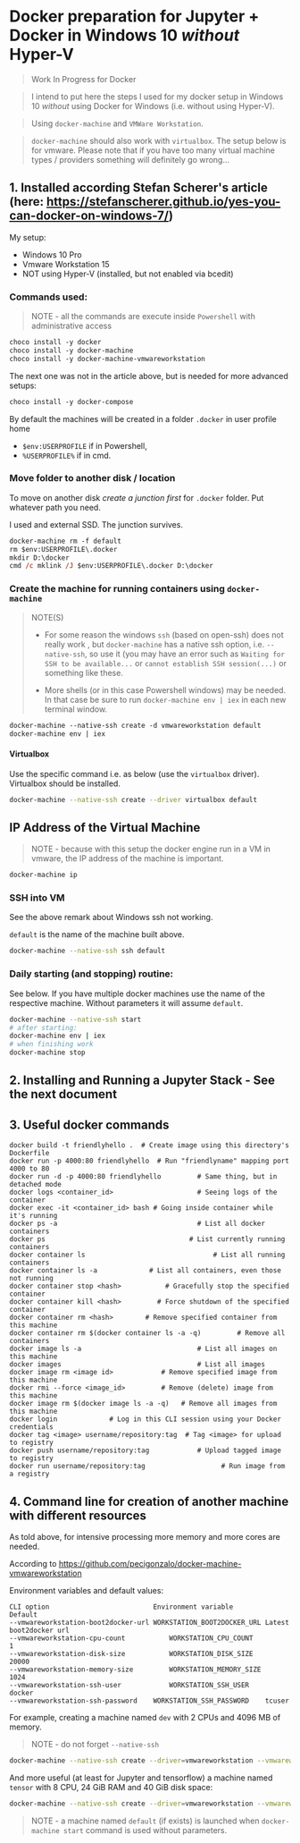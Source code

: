 # Docker preparation for Jupyter + Docker in Windows 10 *without* Hyper-V
>Work In Progress for Docker

>I intend to put here the steps I used for my docker setup in Windows 10 *without* using Docker for Windows (i.e. without using Hyper-V).

> Using `docker-machine` and `VMWare Workstation`.

> `docker-machine` should also work with `virtualbox`. The setup below is for vmware. Please note that if you have too many virtual machine types / providers something will definitely go wrong...

## 1. Installed according Stefan Scherer's article (here: https://stefanscherer.github.io/yes-you-can-docker-on-windows-7/)
My setup:
* Windows 10 Pro
* Vmware Workstation 15
* NOT using Hyper-V (installed, but not enabled via bcedit)

### Commands used:
> NOTE - all the commands are execute inside `Powershell` with administrative access
```ps
choco install -y docker
choco install -y docker-machine
choco install -y docker-machine-vmwareworkstation
```
The next one was not in the article above, but is needed for more advanced setups:
```ps
choco install -y docker-compose
```

By default the machines will be created in a folder `.docker` in user profile home

 * `$env:USERPROFILE` if in Powershell, 
 * `%USERPROFILE%` if in cmd.

### Move folder to another disk / location
To move on another disk *create a junction first* for `.docker` folder.
Put whatever path you need. 

I used and external SSD. The junction survives.

```ps
docker-machine rm -f default
rm $env:USERPROFILE\.docker
mkdir D:\docker
cmd /c mklink /J $env:USERPROFILE\.docker D:\docker

```
### Create the machine for running containers using `docker-machine`
> NOTE(S)
> * For some reason the windows `ssh` (based on open-ssh) does not really work , but `docker-machine` has a native ssh option, i.e. `--native-ssh`, so use it (you may have an error such as `Waiting for SSH to be available...` or `cannot establish SSH session(...)` or something like these.
>
> * More shells (or in this case Powershell windows) may be needed. In that case be sure to run `docker-machine env | iex` in each new terminal window.

```ps
docker-machine --native-ssh create -d vmwareworkstation default
docker-machine env | iex

```
#### Virtualbox
Use the specific command i.e. as below (use the `virtualbox` driver). Virtualbox should be installed.
```bash
docker-machine --native-ssh create --driver virtualbox default
```

## IP Address of the Virtual Machine
> NOTE - because with this setup the docker engine run in a VM in vmware, the IP address of the machine is important.
```ps
docker-machine ip
```
### SSH into VM
See the above remark about Windows ssh not working.

`default` is the name of the machine built above.
```bash
docker-machine --native-ssh ssh default
```

### Daily starting (and stopping) routine:
See below. If you have multiple docker machines use the name of the respective machine. 
Without parameters it will assume `default`.

```bash
docker-machine --native-ssh start
# after starting:
docker-machine env | iex
# when finishing work
docker-machine stop
```

## 2. Installing and Running a Jupyter Stack - See the next document

## 3. Useful docker commands
```docker
docker build -t friendlyhello .  # Create image using this directory's Dockerfile
docker run -p 4000:80 friendlyhello  # Run "friendlyname" mapping port 4000 to 80
docker run -d -p 4000:80 friendlyhello         # Same thing, but in detached mode
docker logs <container_id>                     # Seeing logs of the container
docker exec -it <container_id> bash # Going inside container while it's running
docker ps -a                                   # List all docker containers
docker ps                                    # List currently running containers
docker container ls                                # List all running containers
docker container ls -a             # List all containers, even those not running
docker container stop <hash>           # Gracefully stop the specified container
docker container kill <hash>         # Force shutdown of the specified container
docker container rm <hash>        # Remove specified container from this machine
docker container rm $(docker container ls -a -q)         # Remove all containers
docker image ls -a                             # List all images on this machine
docker images                                  # List all images
docker image rm <image id>            # Remove specified image from this machine
docker rmi --force <image_id>         # Remove (delete) image from this machine
docker image rm $(docker image ls -a -q)   # Remove all images from this machine
docker login             # Log in this CLI session using your Docker credentials
docker tag <image> username/repository:tag  # Tag <image> for upload to registry
docker push username/repository:tag            # Upload tagged image to registry
docker run username/repository:tag                   # Run image from a registry
```

## 4. Command line for creation of another machine with different resources
As told above, for intensive processing more memory and more cores are needed.

According to https://github.com/pecigonzalo/docker-machine-vmwareworkstation

Environment variables and default values:

```
CLI option	                        Environment variable	        Default
--vmwareworkstation-boot2docker-url	WORKSTATION_BOOT2DOCKER_URL	Latest boot2docker url
--vmwareworkstation-cpu-count	        WORKSTATION_CPU_COUNT	        1
--vmwareworkstation-disk-size	        WORKSTATION_DISK_SIZE	        20000
--vmwareworkstation-memory-size	        WORKSTATION_MEMORY_SIZE	        1024
--vmwareworkstation-ssh-user	        WORKSTATION_SSH_USER	        docker
--vmwareworkstation-ssh-password	WORKSTATION_SSH_PASSWORD	tcuser
```

For example, creating a machine named `dev` with 2 CPUs and 4096 MB of memory. 
> NOTE - do not forget `--native-ssh`

```bash
docker-machine --native-ssh create --driver=vmwareworkstation --vmwareworkstation-cpu-count 2 --vmwareworkstation-memory-size 4096 dev
```
And more useful (at least for Jupyter and tensorflow) a machine named `tensor` with 8 CPU, 24 GiB RAM and 40 GiB disk space:
```bash
docker-machine --native-ssh create --driver=vmwareworkstation --vmwareworkstation-cpu-count 8 --vmwareworkstation-disk-size 40960 --vmwareworkstation-memory-size 24576 tensor
```
> NOTE - a machine named `default` (if exists) is launched when `docker-machine start` command is used without parameters.
